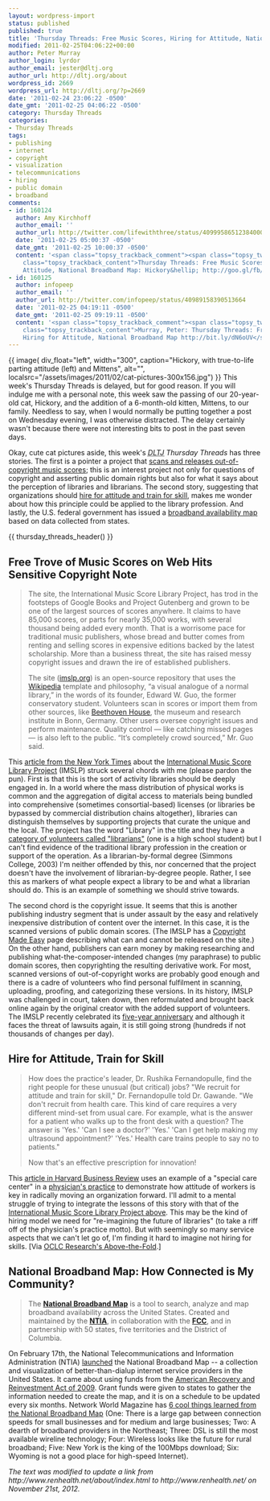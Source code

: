 ```yaml
---
layout: wordpress-import
status: published
published: true
title: 'Thursday Threads: Free Music Scores, Hiring for Attitude, National Broadband Map'
modified: 2011-02-25T04:06:22+00:00
author: Peter Murray
author_login: lyrdor
author_email: jester@dltj.org
author_url: http://dltj.org/about
wordpress_id: 2669
wordpress_url: http://dltj.org/?p=2669
date: '2011-02-24 23:06:22 -0500'
date_gmt: '2011-02-25 04:06:22 -0500'
category: Thursday Threads
categories:
- Thursday Threads
tags:
- publishing
- internet
- copyright
- visualization
- telecommunications
- hiring
- public domain
- broadband
comments:
- id: 160124
  author: Amy Kirchhoff
  author_email: ''
  author_url: http://twitter.com/lifewiththree/status/40999586512384000
  date: '2011-02-25 05:00:37 -0500'
  date_gmt: '2011-02-25 10:00:37 -0500'
  content: '<span class="topsy_trackback_comment"><span class="topsy_twitter_username"><span
    class="topsy_trackback_content">Thursday Threads: Free Music Scores, Hiring for
    Attitude, National Broadband Map: Hickory&hellip; http://goo.gl/fb/W6IzS</span></span>'
- id: 160125
  author: infopeep
  author_email: ''
  author_url: http://twitter.com/infopeep/status/40989158390513664
  date: '2011-02-25 04:19:11 -0500'
  date_gmt: '2011-02-25 09:19:11 -0500'
  content: '<span class="topsy_trackback_comment"><span class="topsy_twitter_username"><span
    class="topsy_trackback_content">Murray, Peter: Thursday Threads: Free Music Scores,
    Hiring for Attitude, National Broadband Map http://bit.ly/dN6oUV</span></span>'
---
```

<p>{{ image(
    div_float="left",
    width="300",
    caption="Hickory, with true-to-life parting attitude (left) and Mittens",
    alt="",
    localsrc="/assets/images/2011/02/cat-pictures-300x156.jpg") }} This week's Thursday Threads is delayed, but for good reason.  If you will indulge me with a personal note, this week saw the passing of our 20-year-old cat, Hickory, and the addition of a 6-month-old kitten, Mittens, to our family.  Needless to say, when I would normally be putting together a post on Wednesday evening, I was otherwise distracted.  The delay certainly wasn't because there were not interesting bits to post in the past seven days.</p>

<p> Okay, cute cat pictures aside, this week's <i><acronym title="Disruptive Library Technology Jester">DLTJ</acronym> Thursday Threads</i> has three stories.  The first is a pointer a project that <a href="#imslp">scans and releases out-of-copyright music scores</a>; this is an interest project not only for questions of copyright and asserting public domain rights but also for what it says about the perception of libraries and librarians.  The second story, suggesting that organizations should <a href="#hiring-training">hire for attitude and train for skill</a>, makes me wonder about how this principle could be applied to the library profession.  And lastly, the U.S. federal government has issued a <a href="#nbmap">broadband availability map</a> based on data collected from states.</p>
{{ thursday_threads_header() }}
<h2 id="imslp">Free Trove of Music Scores on Web Hits Sensitive Copyright Note</h2>
<blockquote><p>The site, the International Music Score Library Project, has trod in the footsteps of Google Books and Project Gutenberg and grown to be one of the largest sources of scores anywhere. It claims to have 85,000 scores, or parts for nearly 35,000 works, with several thousand being added every month. That is a worrisome pace for traditional music publishers, whose bread and butter comes from renting and selling scores in expensive editions backed by the latest scholarship. More than a business threat, the site has raised messy copyright issues and drawn the ire of established publishers.        </p>
<p>
The site (<a href="http://imslp.org" title="International Music Score Library Project homepage">imslp.org</a>) is an open-source repository that uses the <a href="http://topics.nytimes.com/top/news/business/companies/wikipedia/index.html?inline=nyt-org" title="More articles about Wikipedia from the New York Times">Wikipedia</a> template and philosophy, &ldquo;a visual analogue of a normal library,&rdquo; in the words of its founder, Edward W. Guo, the former conservatory student. Volunteers scan in scores or import them from other sources, like <a href="http://www.beethoven-haus-bonn.de/sixcms/detail.php?template=portal_en">Beethoven House</a>, the museum and research institute in Bonn, Germany. Other users oversee copyright issues and perform maintenance. Quality control &mdash; like catching missed pages &mdash; is also left to the public. &ldquo;It&rsquo;s completely crowd sourced,&rdquo; Mr. Guo said.</p>
</blockquote>
<p>This <a href="http://www.nytimes.com/2011/02/22/arts/music/22music-imslp.html?_r=1" title="Free Trove of Music Scores on Web Hits Sensitive Copyright Note | New York Times">article from the New York Times</a> about the <a href="http://imslp.org/" title="International Music Score Library Project homepage">International Music Score Library Project</a> (IMSLP) struck several chords with me (please pardon the pun).  First is that this is the sort of activity libraries should be deeply engaged in.  In a world where the mass distribution of physical works is common and the aggregation of digital access to materials being bundled into comprehensive (sometimes consortial-based) licenses (or libraries be bypassed by commercial distribution chains altogether), libraries can distinguish themselves by supporting projects that curate the unique and the local.  The project has the word "Library" in the title and they have a <a href="http://imslp.org/wiki/IMSLP:Librarians" title="IMSLP Librarians">category of volunteers called "librarians"</a> (one is a high school student) but I can't find evidence of the traditional library profession in the creation or support of the operation.  As a librarian-by-formal degree (Simmons College, 2003) I'm neither offended by this, nor concerned that the project doesn't have the involvement of librarian-by-degree people.  Rather, I see this as markers of what people expect a library to be and what a librarian should do.  This is an example of something we should strive towards.</p>
<p>The second chord is the copyright issue.  It seems that this is another publishing industry segment that is under assault by the easy and relatively inexpensive distribution of content over the internet.  In this case, it is the scanned versions of public domain scores.  (The IMSLP has a <a href="http://imslp.org/wiki/IMSLP:Copyright_Made_Simple" title="IMSLP:Copyright Made Simple">Copyright Made Easy</a> page describing what can and cannot be released on the site.)  On the other hand, publishers can earn money by making researching and publishing what-the-composer-intended changes (my paraphrase) to public domain scores, then copyrighting the resulting derivative work.  For most, scanned versions of out-of-copyright works are probably good enough and there is a cadre of volunteers who find personal fulfilment in scanning, uploading, proofing, and categorizing these versions.  In its history, IMSLP was challenged in court, taken down, then reformulated and brought back online again by the original creator with the added support of volunteers.  The IMSLP recently celebrated its <a href="http://imslpjournal.org/imslps-5-year-anniversary/" title="IMSLP&amp;#8217;s 5 Year Anniversary | IMSLP Journal">five-year anniversary</a> and although it faces the threat of lawsuits again, it is still going strong (hundreds if not thousands of changes per day).</p>
<h2 id="hiring-training">Hire for Attitude, Train for Skill</h2>
<blockquote><p>How does the practice's leader, Dr. Rushika Fernandopulle, find the right people for these unusual (but critical) jobs? "We recruit for attitude and train for skill," Dr. Fernandopulle told Dr. Gawande. "We don't recruit from health care. This kind of care requires a very different mind-set from usual care. For example, what is the answer for a patient who walks up to the front desk with a question? The answer is 'Yes.' 'Can I see a doctor?' 'Yes.' 'Can I get help making my ultrasound appointment?' 'Yes.' Health care trains people to say no to patients."</p>
<p>Now that's an effective prescription for innovation!</p></blockquote>
<p>This <a href="http://blogs.hbr.org/taylor/2011/02/hire_for_attitude_train_for_sk.html" title="Hire for Attitude, Train for Skill - Bill Taylor - Harvard Business Review">article in Harvard Business Review</a> uses an example of a "special care center" in a <a href="http://www.renhealth.net/" title="Renaissance Health: About Us">physician's practice</a> to demonstrate how attitude of workers is key in radically moving an organization forward.  I'll admit to a mental struggle of trying to integrate the lessons of this story with that of the <a href="#imslp">International Music Score Library Project above</a>.  This may be the kind of hiring model we need for "re-imagining the future of libraries" (to take a riff off of the physician's practice motto).  But with seemingly so many service aspects that we can't let go of, I'm finding it hard to imagine not hiring for skills.  [Via <a href="http://www.oclc.org/research/publications/newsletters/abovethefold/default.htm" title="Above the Fold | OCLC">OCLC Research's Above-the-Fold</a>.]</p>
<h2 id="nbmap">National Broadband Map: How Connected is My Community?</h2>
<blockquote><p>The <a href="http://www.broadbandmap.gov/about" title="About the National Broadband Map"><strong>National Broadband Map</strong></a> is a tool to search, analyze and map broadband availability across the United States. Created and maintained by the <a href="http://www.ntia.doc.gov/" title="National Telecommunications and Information Administration"><strong>NTIA</strong></a>, in collaboration with the  <a href="http://fcc.gov/" title="Federal Communications Commission"><strong>FCC</strong></a>, and in partnership with 50 states, five territories and the District of Columbia.</p></blockquote>
<p>On February 17th, the National Telecommunications and Information Administration (NTIA) <a href="http://www.broadbandmap.gov/blog/1/hello-world/" title="National Broadband Map is launched! | National Broadband Map Blog">launched</a> the National Broadband Map -- a collection and visualization of better-than-dialup internet service providers in the United States.  It came about using funds from the <a href="http://en.wikipedia.org/wiki/American_Recovery_and_Reinvestment_Act_of_2009" title="American Recovery and Reinvestment Act of 2009 - Wikipedia">American Recovery and Reinvestment Act of 2009</a>.  Grant funds were given to states to gather the information needed to create the map, and it is on a schedule to be updated every six months. Network World Magazine has <a href="http://www.networkworld.com/news/2011/021711-broadband-map.html" title="6 cool things learned from the National Broadband Map | Network World Magazine">6 cool things learned from the National Broadband Map</a> (One: There is a large gap between connection speeds for small businesses and for medium and large businesses; Two: A dearth of broadband providers in the Northeast; Three: DSL is still the most available wireline technology; Four: Wireless looks like the future for rural broadband; Five: New York is the king of the 100Mbps download; Six: Wyoming is not a good place for high-speed Internet).
<p style="padding:0;margin:0;font-style:italic;">The text was modified to update a link from http://www.renhealth.net/about/index.html to http://www.renhealth.net/ on November 21st, 2012.</p>
